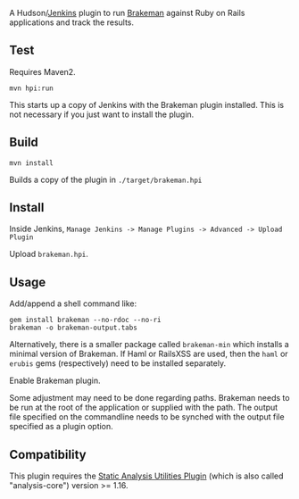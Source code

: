 A Hudson/[Jenkins](http://jenkins-ci.org) plugin to run [Brakeman](https://github.com/presidentbeef/brakeman) against Ruby on Rails applications and track the results.

## Test

Requires Maven2.

    mvn hpi:run

This starts up a copy of Jenkins with the Brakeman plugin installed. This is not necessary if you just want to install the plugin.

## Build

    mvn install

Builds a copy of the plugin in `./target/brakeman.hpi`

## Install

Inside Jenkins, `Manage Jenkins -> Manage Plugins -> Advanced -> Upload Plugin`

Upload `brakeman.hpi`.

## Usage

Add/append a shell command like:

    gem install brakeman --no-rdoc --no-ri
    brakeman -o brakeman-output.tabs

Alternatively, there is a smaller package called `brakeman-min` which installs a minimal version of Brakeman. If Haml or RailsXSS are used, then the `haml` or `erubis` gems (respectively) need to be installed separately.

Enable Brakeman plugin.

Some adjustment may need to be done regarding paths. Brakeman needs to be run at the root of the application or supplied with the path. The output file specified on the commandline needs to be synched with the output file specified as a plugin option.

## Compatibility

This plugin requires the [Static Analysis Utilities Plugin](https://wiki.jenkins-ci.org/display/JENKINS/Static+Code+Analysis+Plug-ins) (which is also called "analysis-core") version >= 1.16.
